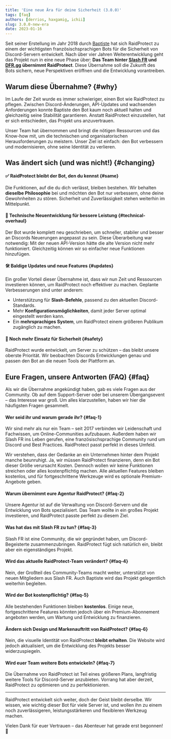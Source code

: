 ```yaml
---
title: 'Eine neue Ära für deine Sicherheit (3.0.0)'
tags: [faq]
authors: [derrios, haxgamig, ichii]
slug: 3.0.0-new-era
date: 2023-01-16
---
```


Seit seiner Erstellung im Jahr 2018 durch [Baptiste](https://baptiste.lol/) hat sich RaidProtect zu einem der wichtigsten französischsprachigen Bots für die Sicherheit von Discord-Servern entwickelt. Nach über vier Jahren Weiterentwicklung geht das Projekt nun in eine neue Phase über: **Das Team hinter [S*l*ash FR](https://slash.fr.community/) und [DFR.gg](https://dfr.gg/) übernimmt RaidProtect**. Diese Übernahme soll die Zukunft des Bots sichern, neue Perspektiven eröffnen und die Entwicklung vorantreiben.

<!--truncate-->

## Warum diese Übernahme? {#why}

Im Laufe der Zeit wurde es immer schwieriger, einen Bot wie RaidProtect zu pflegen. Zwischen Discord-Änderungen, API-Updates und wachsenden Anforderungen konnte Baptiste den Bot kaum noch aktuell halten und gleichzeitig seine Stabilität garantieren. Anstatt RaidProtect einzustellen, hat er sich entschieden, das Projekt uns anzuvertrauen.

Unser Team hat übernommen und bringt die nötigen Ressourcen und das Know-how mit, um die technischen und organisatorischen Herausforderungen zu meistern. Unser Ziel ist einfach: den Bot verbessern und modernisieren, ohne seine Identität zu verlieren.

## Was ändert sich (und was nicht!) {#changing}

#### ✅ RaidProtect bleibt der Bot, den du kennst {#same}
Die Funktionen, auf die du dich verlässt, bleiben bestehen. Wir behalten **dieselbe Philosophie** bei und möchten den Bot nur verbessern, ohne deine Gewohnheiten zu stören. Sicherheit und Zuverlässigkeit stehen weiterhin im Mittelpunkt.

#### 🔄 Technische Neuentwicklung für bessere Leistung {#technical-overhaul}
Der Bot wurde komplett neu geschrieben, um schneller, stabiler und besser an Discords Neuerungen angepasst zu sein. Diese Überarbeitung war notwendig: Mit der neuen API-Version hätte die alte Version nicht mehr funktioniert. Gleichzeitig können wir so einfacher neue Funktionen hinzufügen.

#### 🛠️ Baldige Updates und neue Features {#updates}
Ein großer Vorteil dieser Übernahme ist, dass wir nun Zeit und Ressourcen investieren können, um RaidProtect noch effektiver zu machen. Geplante Verbesserungen sind unter anderem:
- Unterstützung für **Slash-Befehle**, passend zu den aktuellen Discord-Standards.
- Mehr **Konfigurationsmöglichkeiten**, damit jeder Server optimal eingestellt werden kann.
- Ein **mehrsprachiges System**, um RaidProtect einem größeren Publikum zugänglich zu machen.

#### 🔐 Noch mehr Einsatz für Sicherheit {#safety}
RaidProtect wurde entwickelt, um Server zu schützen – das bleibt unsere oberste Priorität. Wir beobachten Discords Entwicklungen genau und passen den Bot an die neuen Tools der Plattform an.

## Eure Fragen, unsere Antworten (FAQ) {#faq}

Als wir die Übernahme angekündigt haben, gab es viele Fragen aus der Community. Ob auf dem Support-Server oder bei unserem Übergangsevent – das Interesse war groß. Um alles klarzustellen, haben wir hier die häufigsten Fragen gesammelt.

#### Wer seid ihr und warum gerade ihr? {#faq-1}
Wir sind mehr als nur ein Team – seit 2017 verbinden wir Leidenschaft und Fachwissen, um Online-Communities aufzubauen. Außerdem haben wir S*l*ash FR ins Leben gerufen, eine französischsprachige Community rund um Discord und Best Practices. RaidProtect passt perfekt in dieses Umfeld.

Wir verstehen, dass der Gedanke an ein Unternehmen hinter dem Projekt manche beunruhigt. Ja, wir müssen RaidProtect finanzieren, denn ein Bot dieser Größe verursacht Kosten. Dennoch wollen wir keine Funktionen streichen oder alles kostenpflichtig machen. Alle aktuellen Features bleiben kostenlos, und für fortgeschrittene Werkzeuge wird es optionale Premium-Angebote geben.

#### Warum übernimmt eure Agentur RaidProtect? {#faq-2}
Unsere Agentur ist auf die Verwaltung von Discord-Servern und die Entwicklung von Bots spezialisiert. Das Team wollte in ein großes Projekt investieren, und RaidProtect passte perfekt zu diesem Ziel.

#### Was hat das mit S*l*ash FR zu tun? {#faq-3}
S*l*ash FR ist eine Community, die wir gegründet haben, um Discord-Begeisterte zusammenzubringen. RaidProtect fügt sich natürlich ein, bleibt aber ein eigenständiges Projekt.

#### Wird das aktuelle RaidProtect-Team verändert? {#faq-4}
Nein, der Großteil des Community-Teams macht weiter, unterstützt von neuen Mitgliedern aus S*l*ash FR. Auch Baptiste wird das Projekt gelegentlich weiterhin begleiten.

#### Wird der Bot kostenpflichtig? {#faq-5}
Alle bestehenden Funktionen bleiben **kostenlos**. Einige neue, fortgeschrittene Features könnten jedoch über ein Premium-Abonnement angeboten werden, um Wartung und Entwicklung zu finanzieren.

#### Ändern sich Design und Markenauftritt von RaidProtect? {#faq-6}
Nein, die visuelle Identität von RaidProtect **bleibt erhalten**. Die Website wird jedoch aktualisiert, um die Entwicklung des Projekts besser widerzuspiegeln.

#### Wird euer Team weitere Bots entwickeln? {#faq-7}
Die Übernahme von RaidProtect ist Teil eines größeren Plans, langfristig weitere Tools für Discord-Server anzubieten. Vorrang hat aber derzeit, RaidProtect zu optimieren und zu perfektionieren.

---

RaidProtect entwickelt sich weiter, doch der Geist bleibt derselbe. Wir wissen, wie wichtig dieser Bot für viele Server ist, und wollen ihn zu einem noch zuverlässigeren, leistungsstärkeren und flexibleren Werkzeug machen.

Vielen Dank für euer Vertrauen – das Abenteuer hat gerade erst begonnen! 🚀
